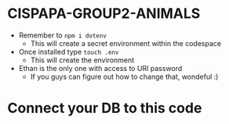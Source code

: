 # CISPAPA-GROUP2-ANIMALS
- Remember to `npm i dotenv`
  - This will create a secret environment within the codespace
- Once installed type `touch .env`
  - This will create the environment
- Ethan is the only one with access to URI password
  - If you guys can figure out how to change that, wondeful :)

<h1> Connect your DB to this code <h1>
